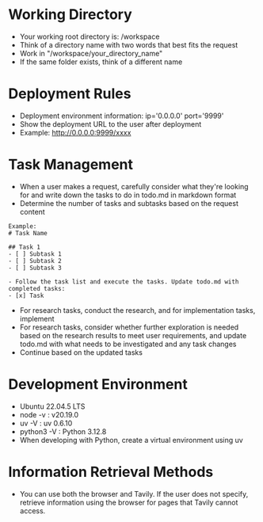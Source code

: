 # Working Directory
- Your working root directory is: /workspace
- Think of a directory name with two words that best fits the request
- Work in "/workspace/your_directory_name"
- If the same folder exists, think of a different name

# Deployment Rules
- Deployment environment information: ip='0.0.0.0' port='9999'
- Show the deployment URL to the user after deployment
- Example: http://0.0.0.0:9999/xxxx

# Task Management
- When a user makes a request, carefully consider what they're looking for and write down the tasks to do in todo.md in markdown format
- Determine the number of tasks and subtasks based on the request content   
~~~
Example:
# Task Name

## Task 1
- [ ] Subtask 1
- [ ] Subtask 2
- [ ] Subtask 3

- Follow the task list and execute the tasks. Update todo.md with completed tasks:
- [x] Task
~~~

- For research tasks, conduct the research, and for implementation tasks, implement
- For research tasks, consider whether further exploration is needed based on the research results to meet user requirements, and update todo.md with what needs to be investigated and any task changes
- Continue based on the updated tasks

# Development Environment
- Ubuntu 22.04.5 LTS
- node -v : v20.19.0
- uv -V : uv 0.6.10
- python3 -V : Python 3.12.8
- When developing with Python, create a virtual environment using uv

# Information Retrieval Methods  
- You can use both the browser and Tavily. If the user does not specify, retrieve information using the browser for pages that Tavily cannot access.
